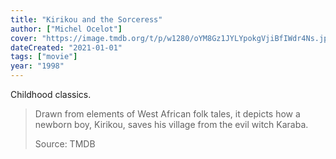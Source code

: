 ```yaml
---
title: "Kirikou and the Sorceress"
author: ["Michel Ocelot"]
cover: "https://image.tmdb.org/t/p/w1280/oYM8Gz1JYLYpokgVjiBfIWdr4Ns.jpg"
dateCreated: "2021-01-01"
tags: ["movie"]
year: "1998"
---
```


Childhood classics.

> Drawn from elements of West African folk tales, it depicts how a newborn boy, Kirikou, saves his village from the evil witch Karaba.
>
> Source: TMDB
